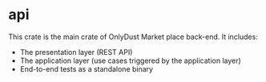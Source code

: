 # api

This crate is the main crate of OnlyDust Market place back-end.
It includes:

-   The presentation layer (REST API)
-   The application layer (use cases triggered by the application layer)
-   End-to-end tests as a standalone binary
